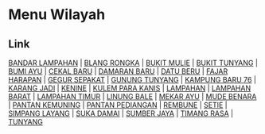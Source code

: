 # Menu Wilayah

## Link

[BANDAR LAMPAHAN](https://github.com/gigit-pemilu/pemilu-2024-11-aceh/tree/main/pilpres/hitung-suara/sub/11-aceh/sub/17-bener-meriah/sub/07-timang-gajah/sub/2001-bandar-lampahan)
 | 
[BLANG RONGKA](https://github.com/gigit-pemilu/pemilu-2024-11-aceh/tree/main/pilpres/hitung-suara/sub/11-aceh/sub/17-bener-meriah/sub/07-timang-gajah/sub/2002-blang-rongka)
 | 
[BUKIT MULIE](https://github.com/gigit-pemilu/pemilu-2024-11-aceh/tree/main/pilpres/hitung-suara/sub/11-aceh/sub/17-bener-meriah/sub/07-timang-gajah/sub/2035-bukit-mulie)
 | 
[BUKIT TUNYANG](https://github.com/gigit-pemilu/pemilu-2024-11-aceh/tree/main/pilpres/hitung-suara/sub/11-aceh/sub/17-bener-meriah/sub/07-timang-gajah/sub/2031-bukit-tunyang)
 | 
[BUMI AYU](https://github.com/gigit-pemilu/pemilu-2024-11-aceh/tree/main/pilpres/hitung-suara/sub/11-aceh/sub/17-bener-meriah/sub/07-timang-gajah/sub/2024-bumi-ayu)
 | 
[CEKAL BARU](https://github.com/gigit-pemilu/pemilu-2024-11-aceh/tree/main/pilpres/hitung-suara/sub/11-aceh/sub/17-bener-meriah/sub/07-timang-gajah/sub/2003-cekal-baru)
 | 
[DAMARAN BARU](https://github.com/gigit-pemilu/pemilu-2024-11-aceh/tree/main/pilpres/hitung-suara/sub/11-aceh/sub/17-bener-meriah/sub/07-timang-gajah/sub/2019-damaran-baru)
 | 
[DATU BERU](https://github.com/gigit-pemilu/pemilu-2024-11-aceh/tree/main/pilpres/hitung-suara/sub/11-aceh/sub/17-bener-meriah/sub/07-timang-gajah/sub/2016-datu-beru)
 | 
[FAJAR HARAPAN](https://github.com/gigit-pemilu/pemilu-2024-11-aceh/tree/main/pilpres/hitung-suara/sub/11-aceh/sub/17-bener-meriah/sub/07-timang-gajah/sub/2020-fajar-harapan)
 | 
[GEGUR SEPAKAT](https://github.com/gigit-pemilu/pemilu-2024-11-aceh/tree/main/pilpres/hitung-suara/sub/11-aceh/sub/17-bener-meriah/sub/07-timang-gajah/sub/2004-gegur-sepakat)
 | 
[GUNUNG TUNYANG](https://github.com/gigit-pemilu/pemilu-2024-11-aceh/tree/main/pilpres/hitung-suara/sub/11-aceh/sub/17-bener-meriah/sub/07-timang-gajah/sub/2030-gunung-tunyang)
 | 
[KAMPUNG BARU 76](https://github.com/gigit-pemilu/pemilu-2024-11-aceh/tree/main/pilpres/hitung-suara/sub/11-aceh/sub/17-bener-meriah/sub/07-timang-gajah/sub/2022-kampung-baru-76)
 | 
[KARANG JADI](https://github.com/gigit-pemilu/pemilu-2024-11-aceh/tree/main/pilpres/hitung-suara/sub/11-aceh/sub/17-bener-meriah/sub/07-timang-gajah/sub/2005-karang-jadi)
 | 
[KENINE](https://github.com/gigit-pemilu/pemilu-2024-11-aceh/tree/main/pilpres/hitung-suara/sub/11-aceh/sub/17-bener-meriah/sub/07-timang-gajah/sub/2017-kenine)
 | 
[KULEM PARA KANIS](https://github.com/gigit-pemilu/pemilu-2024-11-aceh/tree/main/pilpres/hitung-suara/sub/11-aceh/sub/17-bener-meriah/sub/07-timang-gajah/sub/2025-kulem-para-kanis)
 | 
[LAMPAHAN](https://github.com/gigit-pemilu/pemilu-2024-11-aceh/tree/main/pilpres/hitung-suara/sub/11-aceh/sub/17-bener-meriah/sub/07-timang-gajah/sub/2006-lampahan)
 | 
[LAMPAHAN BARAT](https://github.com/gigit-pemilu/pemilu-2024-11-aceh/tree/main/pilpres/hitung-suara/sub/11-aceh/sub/17-bener-meriah/sub/07-timang-gajah/sub/2027-lampahan-barat)
 | 
[LAMPAHAN TIMUR](https://github.com/gigit-pemilu/pemilu-2024-11-aceh/tree/main/pilpres/hitung-suara/sub/11-aceh/sub/17-bener-meriah/sub/07-timang-gajah/sub/2028-lampahan-timur)
 | 
[LINUNG BALE](https://github.com/gigit-pemilu/pemilu-2024-11-aceh/tree/main/pilpres/hitung-suara/sub/11-aceh/sub/17-bener-meriah/sub/07-timang-gajah/sub/2032-linung-bale)
 | 
[MEKAR AYU](https://github.com/gigit-pemilu/pemilu-2024-11-aceh/tree/main/pilpres/hitung-suara/sub/11-aceh/sub/17-bener-meriah/sub/07-timang-gajah/sub/2026-mekar-ayu)
 | 
[MUDE BENARA](https://github.com/gigit-pemilu/pemilu-2024-11-aceh/tree/main/pilpres/hitung-suara/sub/11-aceh/sub/17-bener-meriah/sub/07-timang-gajah/sub/2021-mude-benara)
 | 
[PANTAN KEMUNING](https://github.com/gigit-pemilu/pemilu-2024-11-aceh/tree/main/pilpres/hitung-suara/sub/11-aceh/sub/17-bener-meriah/sub/07-timang-gajah/sub/2033-pantan-kemuning)
 | 
[PANTAN PEDIANGAN](https://github.com/gigit-pemilu/pemilu-2024-11-aceh/tree/main/pilpres/hitung-suara/sub/11-aceh/sub/17-bener-meriah/sub/07-timang-gajah/sub/2023-pantan-pediangan)
 | 
[REMBUNE](https://github.com/gigit-pemilu/pemilu-2024-11-aceh/tree/main/pilpres/hitung-suara/sub/11-aceh/sub/17-bener-meriah/sub/07-timang-gajah/sub/2018-rembune)
 | 
[SETIE](https://github.com/gigit-pemilu/pemilu-2024-11-aceh/tree/main/pilpres/hitung-suara/sub/11-aceh/sub/17-bener-meriah/sub/07-timang-gajah/sub/2010-setie)
 | 
[SIMPANG LAYANG](https://github.com/gigit-pemilu/pemilu-2024-11-aceh/tree/main/pilpres/hitung-suara/sub/11-aceh/sub/17-bener-meriah/sub/07-timang-gajah/sub/2011-simpang-layang)
 | 
[SUKA DAMAI](https://github.com/gigit-pemilu/pemilu-2024-11-aceh/tree/main/pilpres/hitung-suara/sub/11-aceh/sub/17-bener-meriah/sub/07-timang-gajah/sub/2012-suka-damai)
 | 
[SUMBER JAYA](https://github.com/gigit-pemilu/pemilu-2024-11-aceh/tree/main/pilpres/hitung-suara/sub/11-aceh/sub/17-bener-meriah/sub/07-timang-gajah/sub/2034-sumber-jaya)
 | 
[TIMANG RASA](https://github.com/gigit-pemilu/pemilu-2024-11-aceh/tree/main/pilpres/hitung-suara/sub/11-aceh/sub/17-bener-meriah/sub/07-timang-gajah/sub/2029-timang-rasa)
 | 
[TUNYANG](https://github.com/gigit-pemilu/pemilu-2024-11-aceh/tree/main/pilpres/hitung-suara/sub/11-aceh/sub/17-bener-meriah/sub/07-timang-gajah/sub/2014-tunyang)

